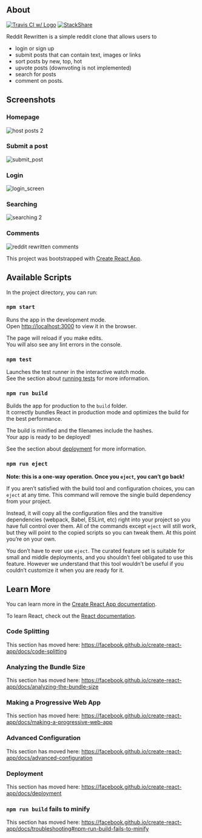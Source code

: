 ## About
[![Travis CI w/ Logo](https://api.travis-ci.com/bthompson7/simple-reddit.svg)](https://travis-ci.com/github/bthompson7/simple-reddit)
[![StackShare](http://img.shields.io/badge/tech-stack-0690fa.svg?style=flat)](https://stackshare.io/bthompson7/simple-reddit)

Reddit Rewritten is a simple reddit clone that allows users to 

- login or sign up
- submit posts that can contain text, images or links
- sort posts by new, top, hot
- upvote posts (downvoting is not implemented)
- search for posts 
- comment on posts.

## Screenshots

### Homepage
![host posts 2](https://user-images.githubusercontent.com/35780502/92558593-e3153980-f23c-11ea-9e0c-97fbf2b2485d.png)

### Submit a post
![submit_post](https://user-images.githubusercontent.com/35780502/90693028-2125cb80-e244-11ea-954e-af3f05cd05d8.png)

### Login
![login_screen](https://user-images.githubusercontent.com/35780502/90693030-21be6200-e244-11ea-9c31-88ba4760f06f.png)

### Searching
![searching 2](https://user-images.githubusercontent.com/35780502/92558596-e4466680-f23c-11ea-81bd-177bd1dc9b6d.png)

### Comments
![reddit rewritten comments](https://user-images.githubusercontent.com/35780502/92558426-7dc14880-f23c-11ea-92b7-b0fa6021e6ac.png)

This project was bootstrapped with [Create React App](https://github.com/facebook/create-react-app).

## Available Scripts

In the project directory, you can run:

### `npm start`

Runs the app in the development mode.<br />
Open [http://localhost:3000](http://localhost:3000) to view it in the browser.

The page will reload if you make edits.<br />
You will also see any lint errors in the console.

### `npm test`

Launches the test runner in the interactive watch mode.<br />
See the section about [running tests](https://facebook.github.io/create-react-app/docs/running-tests) for more information.

### `npm run build`

Builds the app for production to the `build` folder.<br />
It correctly bundles React in production mode and optimizes the build for the best performance.

The build is minified and the filenames include the hashes.<br />
Your app is ready to be deployed!

See the section about [deployment](https://facebook.github.io/create-react-app/docs/deployment) for more information.

### `npm run eject`

**Note: this is a one-way operation. Once you `eject`, you can’t go back!**

If you aren’t satisfied with the build tool and configuration choices, you can `eject` at any time. This command will remove the single build dependency from your project.

Instead, it will copy all the configuration files and the transitive dependencies (webpack, Babel, ESLint, etc) right into your project so you have full control over them. All of the commands except `eject` will still work, but they will point to the copied scripts so you can tweak them. At this point you’re on your own.

You don’t have to ever use `eject`. The curated feature set is suitable for small and middle deployments, and you shouldn’t feel obligated to use this feature. However we understand that this tool wouldn’t be useful if you couldn’t customize it when you are ready for it.

## Learn More

You can learn more in the [Create React App documentation](https://facebook.github.io/create-react-app/docs/getting-started).

To learn React, check out the [React documentation](https://reactjs.org/).

### Code Splitting

This section has moved here: https://facebook.github.io/create-react-app/docs/code-splitting

### Analyzing the Bundle Size

This section has moved here: https://facebook.github.io/create-react-app/docs/analyzing-the-bundle-size

### Making a Progressive Web App

This section has moved here: https://facebook.github.io/create-react-app/docs/making-a-progressive-web-app

### Advanced Configuration

This section has moved here: https://facebook.github.io/create-react-app/docs/advanced-configuration

### Deployment

This section has moved here: https://facebook.github.io/create-react-app/docs/deployment

### `npm run build` fails to minify

This section has moved here: https://facebook.github.io/create-react-app/docs/troubleshooting#npm-run-build-fails-to-minify
